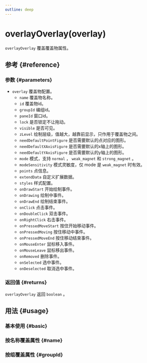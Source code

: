 ```yaml
---
outline: deep
---
```


# overlayOverlay(overlay)
`overlayOverlay` 覆盖覆盖物属性。

## 参考 {#reference}
<!--@include: @/@views/api/references/instance/overrideOverlay.md-->

### 参数 {#parameters}
- `overlay` 覆盖物配置。
  - `name` 覆盖物名称。
  - `id` 覆盖物id。
  - `groupId` 编组id。
  - `paneId` 窗口id。
  - `lock` 是否锁定不让拖动。
  - `visible` 是否可见。
  - `zLevel` 绘制层级，值越大，越靠前显示，只作用于覆盖物之间。
  - `needDefaultPointFigure` 是否需要默认的点对应的图形。
  - `needDefaultXAxisFigure` 是否需要默认的x轴上的图形。
  - `needDefaultYAxisFigure` 是否需要默认的y轴上的图形。
  - `mode` 模式，支持 `normal` ， `weak_magnet` 和 `strong_magnet` 。
  - `modeSensitivity` 模式灵敏度，仅 mode 是 `weak_magnet` 时有效。
  - `points` 点信息。
  - `extendData` 自定义扩展数据。
  - `styles` 样式配置。
  - `onDrawStart` 开始绘制事件。
  - `onDrawing` 绘制中事件。
  - `onDrawEnd` 绘制结束事件。
  - `onClick` 点击事件。
  - `onDoubleClick` 双击事件。
  - `onRightClick` 右击事件。
  - `onPressedMoveStart` 按住开始移动事件。
  - `onPressedMoving` 按住移动中事件。
  - `onPressedMoveEnd` 按住移动结束事件。
  - `onMouseEnter` 鼠标移入事件。
  - `onMouseLeave` 鼠标移出事件。
  - `onRemoved` 删除事件。
  - `onSelected` 选中事件。
  - `onDeselected` 取消选中事件。

### 返回值 {#returns}
`overlayOverlay` 返回 `boolean` 。

## 用法 {#usage}
<script setup>
import OverrideOverlayBasic from '../../@views/api/samples/overrideOverlay-basic/index.vue'
import OverrideOverlayName from '../../@views/api/samples/overrideOverlay-name/index.vue'
import OverrideOverlayGroupId from '../../@views/api/samples/overrideOverlay-groupId/index.vue'
</script>

### 基本使用 {#basic}
<OverrideOverlayBasic/>

### 按名称覆盖属性 {#name}
<OverrideOverlayName/>

### 按组覆盖属性 {#groupId}
<OverrideOverlayGroupId/>

